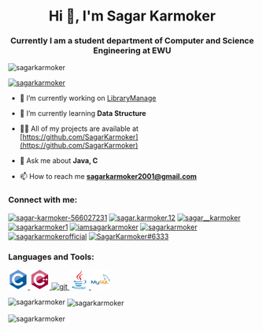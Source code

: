 <h1 align="center">Hi 👋, I'm Sagar Karmoker</h1>
<h3 align="center">Currently I am a student department of Computer and Science Engineering at EWU</h3>

<p align="left"> <img src="https://komarev.com/ghpvc/?username=sagarkarmoker&label=Profile%20views&color=0e75b6&style=flat" alt="sagarkarmoker" /> </p>

<p align="left"> <a href="https://github.com/ryo-ma/github-profile-trophy"><img src="https://github-profile-trophy.vercel.app/?username=sagarkarmoker" alt="sagarkarmoker" /></a> </p>

- 🔭 I’m currently working on [LibraryManage](https://github.com/SagarKarmoker/LibraryManage)

- 🌱 I’m currently learning **Data Structure**

- 👨‍💻 All of my projects are available at [https://github.com/SagarKarmoker](https://github.com/SagarKarmoker)

- 💬 Ask me about **Java, C**

- 📫 How to reach me **sagarkarmoker2001@gmail.com**

<h3 align="left">Connect with me:</h3>
<p align="left">
<a href="https://linkedin.com/in/sagar-karmoker-566027231" target="blank"><img align="center" src="https://raw.githubusercontent.com/rahuldkjain/github-profile-readme-generator/master/src/images/icons/Social/linked-in-alt.svg" alt="sagar-karmoker-566027231" height="30" width="40" /></a>
<a href="https://fb.com/sagar.karmoker.12" target="blank"><img align="center" src="https://raw.githubusercontent.com/rahuldkjain/github-profile-readme-generator/master/src/images/icons/Social/facebook.svg" alt="sagar.karmoker.12" height="30" width="40" /></a>
<a href="https://instagram.com/sagar__karmoker" target="blank"><img align="center" src="https://raw.githubusercontent.com/rahuldkjain/github-profile-readme-generator/master/src/images/icons/Social/instagram.svg" alt="sagar__karmoker" height="30" width="40" /></a>
<a href="https://www.codechef.com/users/sagarkarmoker1" target="blank"><img align="center" src="https://cdn.jsdelivr.net/npm/simple-icons@3.1.0/icons/codechef.svg" alt="sagarkarmoker1" height="30" width="40" /></a>
<a href="https://codeforces.com/profile/iamsagarkarmoker" target="blank"><img align="center" src="https://raw.githubusercontent.com/rahuldkjain/github-profile-readme-generator/master/src/images/icons/Social/codeforces.svg" alt="iamsagarkarmoker" height="30" width="40" /></a>
<a href="https://www.leetcode.com/sagarkarmoker" target="blank"><img align="center" src="https://raw.githubusercontent.com/rahuldkjain/github-profile-readme-generator/master/src/images/icons/Social/leet-code.svg" alt="sagarkarmoker" height="30" width="40" /></a>
<a href="https://auth.geeksforgeeks.org/user/sagarkarmokerofficial" target="blank"><img align="center" src="https://raw.githubusercontent.com/rahuldkjain/github-profile-readme-generator/master/src/images/icons/Social/geeks-for-geeks.svg" alt="sagarkarmokerofficial" height="30" width="40" /></a>
<a href="https://discord.gg/SagarKarmoker#6333" target="blank"><img align="center" src="https://raw.githubusercontent.com/rahuldkjain/github-profile-readme-generator/master/src/images/icons/Social/discord.svg" alt="SagarKarmoker#6333" height="30" width="40" /></a>
</p>

<h3 align="left">Languages and Tools:</h3>
<p align="left"> <a href="https://www.cprogramming.com/" target="_blank" rel="noreferrer"> <img src="https://raw.githubusercontent.com/devicons/devicon/master/icons/c/c-original.svg" alt="c" width="40" height="40"/> </a> <a href="https://www.w3schools.com/cpp/" target="_blank" rel="noreferrer"> <img src="https://raw.githubusercontent.com/devicons/devicon/master/icons/cplusplus/cplusplus-original.svg" alt="cplusplus" width="40" height="40"/> </a> <a href="https://git-scm.com/" target="_blank" rel="noreferrer"> <img src="https://www.vectorlogo.zone/logos/git-scm/git-scm-icon.svg" alt="git" width="40" height="40"/> </a> <a href="https://www.java.com" target="_blank" rel="noreferrer"> <img src="https://raw.githubusercontent.com/devicons/devicon/master/icons/java/java-original.svg" alt="java" width="40" height="40"/> </a> <a href="https://www.mysql.com/" target="_blank" rel="noreferrer"> <img src="https://raw.githubusercontent.com/devicons/devicon/master/icons/mysql/mysql-original-wordmark.svg" alt="mysql" width="40" height="40"/> </a> </p>

<p><img align="left" src="https://github-readme-stats.vercel.app/api/top-langs?username=sagarkarmoker&show_icons=true&locale=en&layout=compact" alt="sagarkarmoker" /></p>

<p>&nbsp;<img align="center" src="https://github-readme-stats.vercel.app/api?username=sagarkarmoker&show_icons=true&locale=en" alt="sagarkarmoker" /></p>

<p><img align="center" src="https://github-readme-streak-stats.herokuapp.com/?user=sagarkarmoker&" alt="sagarkarmoker" /></p>
